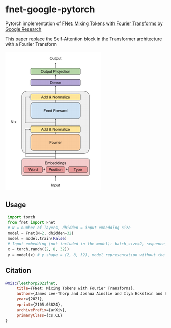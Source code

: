 # fnet-google-pytorch
Pytorch implementation of [FNet: Mixing Tokens with Fourier Transforms by Google Research](https://arxiv.org/pdf/2105.03824.pdf)

This paper replace the Self-Attention block in the Transformer architecture with a Fourier Transform

<img src="./fnet.png" width="300px"></img>

## Usage
```python
 import torch
 from fnet import Fnet
 # N = number of layers, dhidden = input embedding size
 model = Fnet(N=2, dhidden=32)
 model = model.train(False)
 # Input embedding (not included in the model): batch_size=2, sequence_length=8, dhidden=32
 x = torch.randn((2, 8, 32))
 y = model(x) # y.shape = (2, 8, 32), model representation without the output projection
 ```
 
 ## Citation
 ```bibtex
 @misc{leethorp2021fnet,
      title={FNet: Mixing Tokens with Fourier Transforms}, 
      author={James Lee-Thorp and Joshua Ainslie and Ilya Eckstein and Santiago Ontanon},
      year={2021},
      eprint={2105.03824},
      archivePrefix={arXiv},
      primaryClass={cs.CL}
}
```
